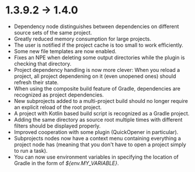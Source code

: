 # 1.3.9.2 -> 1.4.0

- Dependency node distinguishes between dependencies on different source sets of the same project.
- Greatly reduced memory consumption for large projects.
- The user is notified if the project cache is too small to work efficiently.
- Some new file templates are now enabled.
- Fixes an NPE when deleting some output directories while the plugin is checking that directory.
- Project dependency handling is now more clever: When you reload a project, all project dependening on it (even unopened ones) should refresh their state.
- When using the composite build feature of Gradle, dependencies are recognized as project dependencies.
- New subprojects added to a multi-project build should no longer require an explicit reload of the root project.
- A project with Kotlin based build script is recognized as a Gradle project.
- Adding the same directory as source root multiple times with different filters should be displayed properly.
- Improved cooperation with some plugin (QuickOpener in particular).
- Subprojects nodes now have a context menu containing everything a project node has (meaning that you don't have to open a project simply to run a task).
- You can now use environment variables in specifying the location of Gradle in the form of *${env.MY_VARIABLE}*.
